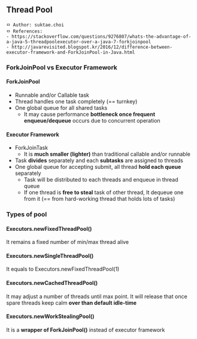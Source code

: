 ## Thread Pool

```
ㅁ Author: suktae.choi
ㅁ References:
- https://stackoverflow.com/questions/9276807/whats-the-advantage-of-a-java-5-threadpoolexecutor-over-a-java-7-forkjoinpool
- http://javarevisited.blogspot.kr/2016/12/difference-between-executor-framework-and-ForkJoinPool-in-Java.html
```

### ForkJoinPool vs Executor Framework
#### ForkJoinPool
- Runnable and/or Callable task
- Thread handles one task completely (== turnkey)
- One global queue for all shared tasks
  - It may cause performance **bottleneck once frequent enqueue/dequeue** occurs due to concurrent operation

#### Executor Framework
- ForkJoinTask
  - It is **much smaller (lighter)** than traditional callable and/or runnable
- Task **divides** separately and each **subtasks** are assigned to threads
- One global queue for accepting submit, all thread **hold each queue** separately
  - Task will be distributed to each threads and enqueue in thread queue
  - If one thread is **free to steal** task of other thread, It dequeue one from it (== from hard-working thread that holds lots of tasks)

### Types of pool
#### Executors.newFixedThreadPool()
It remains a fixed number of min/max thread alive

#### Executors.newSingleThreadPool()
It equals to Executors.newFixedThreadPool(1)

#### Executors.newCachedThreadPool()
It may adjust a number of threads until max point. It will release that once spare threads keep calm **over than default idle-time**

#### Executors.newWorkStealingPool()
It is a **wrapper of ForkJoinPool()** instead of executor framework
